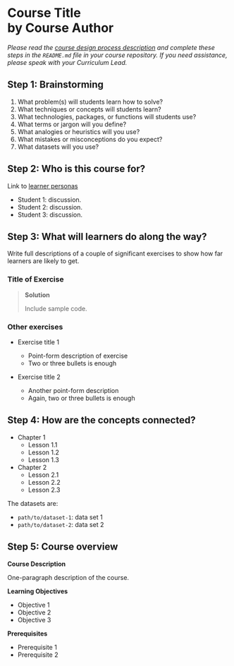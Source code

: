 # **Course Title**<br/>by **Course Author**

*Please read the [course design process description](design.md)
and complete these steps in the `README.md` file in your course repository.
If you need assistance,
please speak with your Curriculum Lead.*

## Step 1: Brainstorming

1. What problem(s) will students learn how to solve?
2. What techniques or concepts will students learn?
3. What technologies, packages, or functions will students use?
4. What terms or jargon will you define?
5. What analogies or heuristics will you use?
6. What mistakes or misconceptions do you expect?
7. What datasets will you use?

## Step 2: Who is this course for?

Link to [learner personas](personas.md)

* Student 1: discussion.
* Student 2: discussion.
* Student 3: discussion.

## Step 3: What will learners do along the way?

Write full descriptions of a couple of significant exercises to show how far learners are likely to get.

### Title of Exercise

> **Solution**
>
> Include sample code.

### Other exercises

- Exercise title 1
  - Point-form description of exercise
  - Two or three bullets is enough

- Exercise title 2
  - Another point-form description
  - Again, two or three bullets is enough

## Step 4: How are the concepts connected?

- Chapter 1
  - Lesson 1.1
  - Lesson 1.2
  - Lesson 1.3
- Chapter 2
  - Lesson 2.1
  - Lesson 2.2
  - Lesson 2.3

The datasets are:

- `path/to/dataset-1`: data set 1
- `path/to/dataset-2`: data set 2

## Step 5: Course overview

**Course Description**

One-paragraph description of the course.

**Learning Objectives**

- Objective 1
- Objective 2
- Objective 3

**Prerequisites**

- Prerequisite 1
- Prerequisite 2
